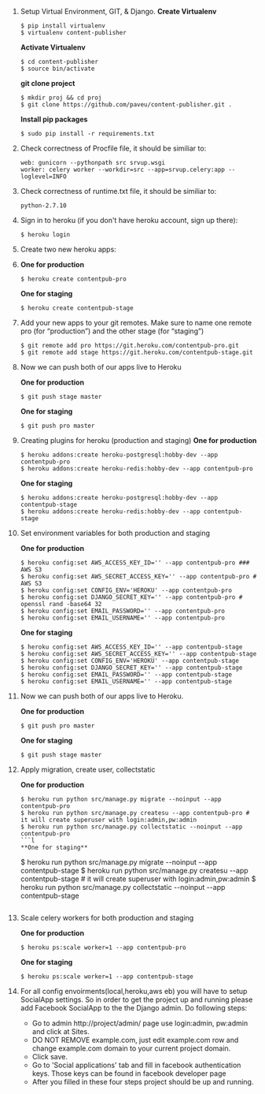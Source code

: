 1. Setup Virtual Environment, GIT, & Django.
	**Create Virtualenv**
	```
	$ pip install virtualenv
	$ virtualenv content-publisher
	```
	
	**Activate Virtualenv** 
	```
	$ cd content-publisher
	$ source bin/activate
	```

	**git clone project**
	```
	$ mkdir proj && cd proj
	$ git clone https://github.com/paveu/content-publisher.git .
	```
	
	**Install pip packages**
	```
	$ sudo pip install -r requirements.txt
	```

2. Check correctness of Procfile file, it should be similiar to:
	```
	web: gunicorn --pythonpath src srvup.wsgi
    worker: celery worker --workdir=src --app=srvup.celery:app --loglevel=INFO
	```
3. Check correctness of runtime.txt file, it should be similiar to:
	```
	python-2.7.10
	```

4. Sign in to heroku (if you don't have heroku account, sign up there):
	```
	$ heroku login
	```

5. Create two new heroku apps:
6. 
	**One for production**
	```
	$ heroku create contentpub-pro
	```
	
	**One for staging**
	```
	$ heroku create contentpub-stage
	```
	
6. Add your new apps to your git remotes. Make sure to name one remote pro (for “production”) and the other stage (for “staging”)

	```
    $ git remote add pro https://git.heroku.com/contentpub-pro.git
    $ git remote add stage https://git.heroku.com/contentpub-stage.git
	```

7. Now we can push both of our apps live to Heroku

	**One for production**
	```
	$ git push stage master
	```
	
	**One for staging**
	```
	$ git push pro master
	```

8. Creating plugins for heroku (production and staging)
	**One for production**
	```
	$ heroku addons:create heroku-postgresql:hobby-dev --app contentpub-pro
	$ heroku addons:create heroku-redis:hobby-dev --app contentpub-pro
	```	
	**One for staging**
	```
	$ heroku addons:create heroku-postgresql:hobby-dev --app contentpub-stage
	$ heroku addons:create heroku-redis:hobby-dev --app contentpub-stage
	```	

9. Set environment variables for both production and staging

	**One for production**
	```
    $ heroku config:set AWS_ACCESS_KEY_ID='' --app contentpub-pro ### AWS S3
    $ heroku config:set AWS_SECRET_ACCESS_KEY='' --app contentpub-pro # AWS S3
    $ heroku config:set CONFIG_ENV='HEROKU' --app contentpub-pro
    $ heroku config:set DJANGO_SECRET_KEY='' --app contentpub-pro # openssl rand -base64 32
    $ heroku config:set EMAIL_PASSWORD='' --app contentpub-pro
    $ heroku config:set EMAIL_USERNAME='' --app contentpub-pro
	```	

	**One for staging**
	```
    $ heroku config:set AWS_ACCESS_KEY_ID='' --app contentpub-stage
    $ heroku config:set AWS_SECRET_ACCESS_KEY='' --app contentpub-stage
    $ heroku config:set CONFIG_ENV='HEROKU' --app contentpub-stage
    $ heroku config:set DJANGO_SECRET_KEY='' --app contentpub-stage
    $ heroku config:set EMAIL_PASSWORD='' --app contentpub-stage
    $ heroku config:set EMAIL_USERNAME='' --app contentpub-stage
	```	

10. Now we can push both of our apps live to Heroku.

	**One for production**
	```
    $ git push pro master

	```
	**One for staging**
	```
    $ git push stage master
	```

11. Apply migration, create user, collectstatic

	**One for production**
	```
	$ heroku run python src/manage.py migrate --noinput --app contentpub-pro
	$ heroku run python src/manage.py createsu --app contentpub-pro # it will create superuser with login:admin,pw:admin
	$ heroku run python src/manage.py collectstatic --noinput --app contentpub-pro
	```l
	**One for staging**
	```
	$ heroku run python src/manage.py migrate --noinput --app contentpub-stage
	$ heroku run python src/manage.py createsu --app contentpub-stage # it will create superuser with login:admin,pw:admin
	$ heroku run python src/manage.py collectstatic --noinput --app contentpub-stage
	```

12. Scale celery workers for both production and staging

	**One for production**
	```
    $ heroku ps:scale worker=1 --app contentpub-pro
	```
	
	**One for staging**
	```
    $ heroku ps:scale worker=1 --app contentpub-stage
	```

13. For all config envoirments(local,heroku,aws eb) you will have to setup SocialApp settings. So in order to get the project up and running please add Facebook SocialApp to the the Django admin. Do following steps:
	* Go to admin http://project/admin/ page use login:admin, pw:admin and click at Sites.
	* DO NOT REMOVE example.com, just edit example.com row and change example.com domain to your current project domain.
	* Click save.
	* Go to 'Social applications' tab and fill in facebook authentication keys. Those keys can be found in facebook developer page
	* After you filled in these four steps project should be up and running.

